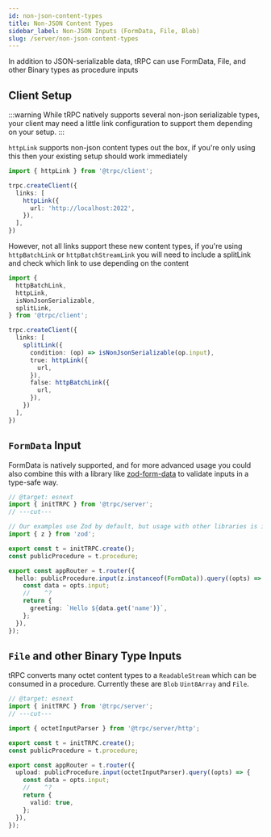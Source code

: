 ```yaml
---
id: non-json-content-types
title: Non-JSON Content Types
sidebar_label: Non-JSON Inputs (FormData, File, Blob)
slug: /server/non-json-content-types
---
```


In addition to JSON-serializable data, tRPC can use FormData, File, and other Binary types as procedure inputs

## Client Setup

:::warning
While tRPC natively supports several non-json serializable types, your client may need a little link configuration to support them depending on your setup.
:::

`httpLink` supports non-json content types out the box, if you're only using this then your existing setup should work immediately

```ts
import { httpLink } from '@trpc/client';

trpc.createClient({
  links: [
    httpLink({
      url: 'http://localhost:2022',
    }),
  ],
})
```

However, not all links support these new content types, if you're using `httpBatchLink` or `httpBatchStreamLink` you will need to include a splitLink and check which link to use depending on the content

```ts
import {
  httpBatchLink,
  httpLink,
  isNonJsonSerializable,
  splitLink,
} from '@trpc/client';

trpc.createClient({
  links: [
    splitLink({
      condition: (op) => isNonJsonSerializable(op.input),
      true: httpLink({
        url,
      }),
      false: httpBatchLink({
        url,
      }),
    })
  ],
})
```

## `FormData` Input

FormData is natively supported, and for more advanced usage you could also combine this with a library like [zod-form-data](https://www.npmjs.com/package/zod-form-data) to validate inputs in a type-safe way.

```ts twoslash
// @target: esnext
import { initTRPC } from '@trpc/server';
// ---cut---

// Our examples use Zod by default, but usage with other libraries is identical
import { z } from 'zod';

export const t = initTRPC.create();
const publicProcedure = t.procedure;

export const appRouter = t.router({
  hello: publicProcedure.input(z.instanceof(FormData)).query((opts) => {
    const data = opts.input;
    //    ^?
    return {
      greeting: `Hello ${data.get('name')}`,
    };
  }),
});
```

## `File` and other Binary Type Inputs

tRPC converts many octet content types to a `ReadableStream` which can be consumed in a procedure. Currently these are `Blob` `Uint8Array` and `File`.

```ts twoslash
// @target: esnext
import { initTRPC } from '@trpc/server';
// ---cut---

import { octetInputParser } from '@trpc/server/http';

export const t = initTRPC.create();
const publicProcedure = t.procedure;

export const appRouter = t.router({
  upload: publicProcedure.input(octetInputParser).query((opts) => {
    const data = opts.input;
    //    ^?
    return {
      valid: true,
    };
  }),
});
```
